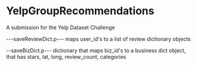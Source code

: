 YelpGroupRecommendations
========================

A submission for the Yelp Dataset Challenge

---saveReviewDict.p---
maps user_id's to a list of review dictionary objects

--saveBizDict.p---
dictionary that maps biz_id's to a business dict object, that has stars,
lat, long, review_count, categories
